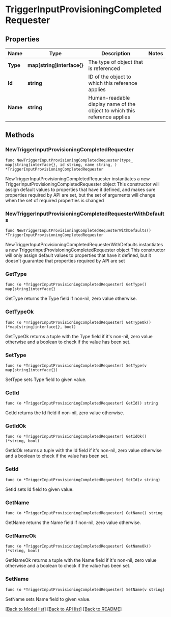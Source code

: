 # TriggerInputProvisioningCompletedRequester

## Properties

Name | Type | Description | Notes
------------ | ------------- | ------------- | -------------
**Type** | **map[string]interface{}** | The type of object that is referenced | 
**Id** | **string** | ID of the object to which this reference applies | 
**Name** | **string** | Human-readable display name of the object to which this reference applies | 

## Methods

### NewTriggerInputProvisioningCompletedRequester

`func NewTriggerInputProvisioningCompletedRequester(type_ map[string]interface{}, id string, name string, ) *TriggerInputProvisioningCompletedRequester`

NewTriggerInputProvisioningCompletedRequester instantiates a new TriggerInputProvisioningCompletedRequester object
This constructor will assign default values to properties that have it defined,
and makes sure properties required by API are set, but the set of arguments
will change when the set of required properties is changed

### NewTriggerInputProvisioningCompletedRequesterWithDefaults

`func NewTriggerInputProvisioningCompletedRequesterWithDefaults() *TriggerInputProvisioningCompletedRequester`

NewTriggerInputProvisioningCompletedRequesterWithDefaults instantiates a new TriggerInputProvisioningCompletedRequester object
This constructor will only assign default values to properties that have it defined,
but it doesn't guarantee that properties required by API are set

### GetType

`func (o *TriggerInputProvisioningCompletedRequester) GetType() map[string]interface{}`

GetType returns the Type field if non-nil, zero value otherwise.

### GetTypeOk

`func (o *TriggerInputProvisioningCompletedRequester) GetTypeOk() (*map[string]interface{}, bool)`

GetTypeOk returns a tuple with the Type field if it's non-nil, zero value otherwise
and a boolean to check if the value has been set.

### SetType

`func (o *TriggerInputProvisioningCompletedRequester) SetType(v map[string]interface{})`

SetType sets Type field to given value.


### GetId

`func (o *TriggerInputProvisioningCompletedRequester) GetId() string`

GetId returns the Id field if non-nil, zero value otherwise.

### GetIdOk

`func (o *TriggerInputProvisioningCompletedRequester) GetIdOk() (*string, bool)`

GetIdOk returns a tuple with the Id field if it's non-nil, zero value otherwise
and a boolean to check if the value has been set.

### SetId

`func (o *TriggerInputProvisioningCompletedRequester) SetId(v string)`

SetId sets Id field to given value.


### GetName

`func (o *TriggerInputProvisioningCompletedRequester) GetName() string`

GetName returns the Name field if non-nil, zero value otherwise.

### GetNameOk

`func (o *TriggerInputProvisioningCompletedRequester) GetNameOk() (*string, bool)`

GetNameOk returns a tuple with the Name field if it's non-nil, zero value otherwise
and a boolean to check if the value has been set.

### SetName

`func (o *TriggerInputProvisioningCompletedRequester) SetName(v string)`

SetName sets Name field to given value.



[[Back to Model list]](../README.md#documentation-for-models) [[Back to API list]](../README.md#documentation-for-api-endpoints) [[Back to README]](../README.md)


